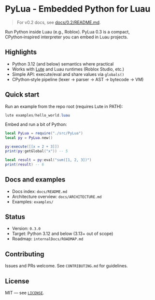 # PyLua - Embedded Python for Luau

> For v0.2 docs, see [docs/0.2/README.md](docs/0.2/README.md).

Run Python inside Luau (e.g., Roblox). PyLua 0.3 is a compact, CPython‑inspired interpreter you can embed in Luau projects.

## Highlights

- Python 3.12 (and below) semantics where practical
- Works with [Lute] and Luau runtimes (Roblox Studio, etc.)
- Simple API: execute/eval and share values via `globals()`
- CPython‑style pipeline (lexer → parser → AST → bytecode → VM)

## Quick start

Run an example from the repo root (requires Lute in PATH):

```powershell
lute examples/hello_world.luau
```

Embed and run a bit of Python:

```lua
local PyLua = require("./src/PyLua")
local py = PyLua.new()

py:execute([[x = 2 + 3]])
print(py:getGlobal("x")) -- 5

local result = py:eval("sum([1, 2, 3])")
print(result) -- 6
```

## Docs and examples

- Docs index: `docs/README.md`
- Architecture overview: `docs/ARCHITECTURE.md`
- Examples: `examples/`

## Status

- Version: `0.3.0`
- Target: Python 3.12 and below (3.13+ out of scope)
- Roadmap: `internalDocs/ROADMAP.md`

## Contributing

Issues and PRs welcome. See `CONTRIBUTING.md` for guidelines.

## License

MIT — see [`LICENSE`](./LICENSE).

[Lute]: https://github.com/luau-lang/lute
